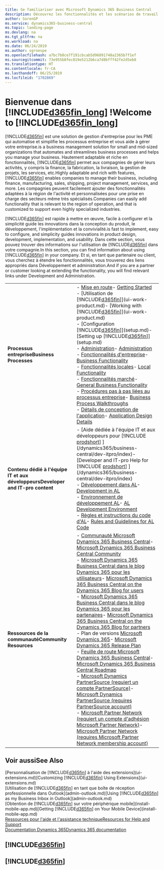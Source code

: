 ```yaml
---
title: Se familiariser avec Microsoft Dynamics 365 Business Central
description: Découvrez les fonctionnalités et les scénarios de travail dans Business Central, une solution de gestion d'entreprise pour les PME.
author: SorenGP
ms.service: dynamics365-business-central
ms.topic: landing-page
ms.devlang: na
ms.tgt_pltfrm: na
ms.workload: na
ms.date: 06/24/2019
ms.author: sgroespe
ms.openlocfilehash: a7bc7b0ce7f191cbcab5d96891748a2365b7f1ef
ms.sourcegitcommit: 73e955b8fec819e5212b6ca7d8bfff42fe2d5eb8
ms.translationtype: HT
ms.contentlocale: fr-CA
ms.lasthandoff: 06/25/2019
ms.locfileid: "1702869"
---
```

# <a name="welcome-to-included365finlongincludesd365finlongmdmd"></a><span data-ttu-id="a1116-103">Bienvenue dans [!INCLUDE[d365fin_long](includes/d365fin_long_md.md)] !</span><span class="sxs-lookup"><span data-stu-id="a1116-103">Welcome to [!INCLUDE[d365fin_long](includes/d365fin_long_md.md)]</span></span>
[!INCLUDE[d365fin](includes/d365fin_md.md)] <span data-ttu-id="a1116-104">est une solution de gestion d'entreprise pour les PME qui automatise et simplifie les processus entreprise et vous aide à gérer votre entreprise.</span><span class="sxs-lookup"><span data-stu-id="a1116-104">is a business management solution for small and mid-sized organizations that automates and streamlines business processes and helps you manage your business.</span></span> <span data-ttu-id="a1116-105">Hautement adaptable et riche en fonctionnalités, [!INCLUDE[d365fin](includes/d365fin_md.md)] permet aux compagnies de gérer leurs activités, y compris la finance, la fabrication, la livraison, la gestion de projets, les services, etc.</span><span class="sxs-lookup"><span data-stu-id="a1116-105">Highly adaptable and rich with features, [!INCLUDE[d365fin](includes/d365fin_md.md)] enables companies to manage their business, including finance, manufacturing, sales, shipping, project management, services, and more.</span></span> <span data-ttu-id="a1116-106">Les compagnies peuvent facilement ajouter des fonctionnalités adaptées à la région de l'activité et personnalisées pour une prise en charge des secteurs même très spécialisés.</span><span class="sxs-lookup"><span data-stu-id="a1116-106">Companies can easily add functionality that is relevant to the region of operation, and that is customized to support even highly specialized industries.</span></span>

[!INCLUDE[d365fin](includes/d365fin_md.md)] <span data-ttu-id="a1116-107">est rapide à mettre en œuvre, facile à configurer et la simplicité guide les innovations dans la conception du produit, le développement, l'implémentation et la convivialité.</span><span class="sxs-lookup"><span data-stu-id="a1116-107">is fast to implement, easy to configure, and simplicity guides innovations in product design, development, implementation, and usability.</span></span> <span data-ttu-id="a1116-108">Dans cette section, vous pouvez trouver des informations sur l'utilisation de [!INCLUDE[d365fin](includes/d365fin_md.md)] dans votre compagnie.</span><span class="sxs-lookup"><span data-stu-id="a1116-108">In this section, you can find information about using [!INCLUDE[d365fin](includes/d365fin_md.md)] in your company.</span></span> <span data-ttu-id="a1116-109">Et si, en tant que partenaire ou client, vous cherchez à étendre les fonctionnalités, vous trouverez des liens appropriés dans Développement et administration.</span><span class="sxs-lookup"><span data-stu-id="a1116-109">And if you are a partner or customer looking at extending the functionality, you will find relevant links under Development and Administration.</span></span>  

|||  
|-|-|  
|<span data-ttu-id="a1116-110">**Processus entreprise**</span><span class="sxs-lookup"><span data-stu-id="a1116-110">**Business Processes**</span></span>|<span data-ttu-id="a1116-111">-   [Mise en route](product-get-started.md)</span><span class="sxs-lookup"><span data-stu-id="a1116-111">-   [Getting Started](product-get-started.md)</span></span><br /><span data-ttu-id="a1116-112">-   [Utilisation de [!INCLUDE[d365fin](includes/d365fin_md.md)]](ui-work-product.md)</span><span class="sxs-lookup"><span data-stu-id="a1116-112">-   [Working with [!INCLUDE[d365fin](includes/d365fin_md.md)]](ui-work-product.md)</span></span><br /><span data-ttu-id="a1116-113">-   [Configuration [!INCLUDE[d365fin](includes/d365fin_md.md)]](setup.md)</span><span class="sxs-lookup"><span data-stu-id="a1116-113">-   [Setting up [!INCLUDE[d365fin](includes/d365fin_md.md)]](setup.md)</span></span><br /><span data-ttu-id="a1116-114">-   [Administration](admin-setup-and-administration.md)</span><span class="sxs-lookup"><span data-stu-id="a1116-114">-   [Administration](admin-setup-and-administration.md)</span></span><br /><span data-ttu-id="a1116-115">-   [Fonctionnalités d'entreprise](across-business-functionality.md)</span><span class="sxs-lookup"><span data-stu-id="a1116-115">-   [Business Functionality](across-business-functionality.md)</span></span><br /><span data-ttu-id="a1116-116">-   [Fonctionnalités locales](LocalFunctionality/Austria/austria-local-functionality.md)</span><span class="sxs-lookup"><span data-stu-id="a1116-116">-   [Local Functionality](LocalFunctionality/Austria/austria-local-functionality.md)</span></span><br /><span data-ttu-id="a1116-117">-   [Fonctionnalités marché](ui-across-business-areas.md)</span><span class="sxs-lookup"><span data-stu-id="a1116-117">-   [General Business Functionality](ui-across-business-areas.md)</span></span><br /><span data-ttu-id="a1116-118">-   [Procédures pas à pas liées au processus entreprise](walkthrough-business-process-walkthroughs.md)</span><span class="sxs-lookup"><span data-stu-id="a1116-118">-   [Business Process Walkthroughs](walkthrough-business-process-walkthroughs.md)</span></span><br /><span data-ttu-id="a1116-119">-   [Détails de conception de l'application](design-details-application-design.md)</span><span class="sxs-lookup"><span data-stu-id="a1116-119">-   [Application Design Details](design-details-application-design.md)</span></span>|  
|<span data-ttu-id="a1116-120">**Contenu dédié à l'équipe IT et aux développeurs**</span><span class="sxs-lookup"><span data-stu-id="a1116-120">**Developer and IT-pro content**</span></span>|<span data-ttu-id="a1116-121">-   [Aide dédiée à l'équipe IT et aux développeurs pour [!INCLUDE [prodshort](includes/prodshort.md)] ](/dynamics365/business-central/dev-itpro/index)</span><span class="sxs-lookup"><span data-stu-id="a1116-121">-   [Developer and IT-pro Help for [!INCLUDE [prodshort](includes/prodshort.md)] ](/dynamics365/business-central/dev-itpro/index)</span></span><br /><span data-ttu-id="a1116-122">-   [Développement dans AL](/dynamics365/business-central/dev-itpro/developer/devenv-dev-overview)</span><span class="sxs-lookup"><span data-stu-id="a1116-122">-   [Development in AL](/dynamics365/business-central/dev-itpro/developer/devenv-dev-overview)</span></span><br /><span data-ttu-id="a1116-123">-   [Environnement de développement AL](/dynamics365/business-central/dev-itpro/developer/devenv-reference-overview)</span><span class="sxs-lookup"><span data-stu-id="a1116-123">-   [AL Development Environment](/dynamics365/business-central/dev-itpro/developer/devenv-reference-overview)</span></span><br /><span data-ttu-id="a1116-124">-   [Règles et instructions du code d'AL](/dynamics365/business-central/dev-itpro/compliance/apptest-overview)</span><span class="sxs-lookup"><span data-stu-id="a1116-124">-   [Rules and Guidelines for AL Code](/dynamics365/business-central/dev-itpro/compliance/apptest-overview)</span></span>|  
|<span data-ttu-id="a1116-125">**Ressources de la communauté**</span><span class="sxs-lookup"><span data-stu-id="a1116-125">**Community Resources**</span></span>|<span data-ttu-id="a1116-126">-   [Communauté Microsoft Dynamics 365 Business Central](https://community.dynamics.com/business)</span><span class="sxs-lookup"><span data-stu-id="a1116-126">-   [Microsoft Dynamics 365 Business Central Community](https://community.dynamics.com/business)</span></span><br /><span data-ttu-id="a1116-127">-   [Microsoft Dynamics 365 Business Central dans le blog Dynamics 365 pour les utilisateurs](https://cloudblogs.microsoft.com/dynamics365/users/product/business-central/)</span><span class="sxs-lookup"><span data-stu-id="a1116-127">-   [Microsoft Dynamics 365 Business Central on the Dynamics 365 Blog for users](https://cloudblogs.microsoft.com/dynamics365/users/product/business-central/)</span></span><br /><span data-ttu-id="a1116-128">-   [Microsoft Dynamics 365 Business Central dans le blog Dynamics 365 pour les partenaires](https://cloudblogs.microsoft.com/dynamics365/it/product/business-central/)</span><span class="sxs-lookup"><span data-stu-id="a1116-128">-   [Microsoft Dynamics 365 Business Central on the Dynamics 365 Blog for partners](https://cloudblogs.microsoft.com/dynamics365/it/product/business-central/)</span></span><br /><span data-ttu-id="a1116-129">-   Plan de versions [Microsoft Dynamics 365](https://go.microsoft.com/fwlink/?linkid=2047422)</span><span class="sxs-lookup"><span data-stu-id="a1116-129">-   [Microsoft Dynamics 365 Release Plan](https://go.microsoft.com/fwlink/?linkid=2047422)</span></span><br /><span data-ttu-id="a1116-130">-   [Feuille de route Microsoft Dynamics 365 Business Central](https://dynamics.microsoft.com/en-us/roadmap/business-central/)</span><span class="sxs-lookup"><span data-stu-id="a1116-130">-   [Microsoft Dynamics 365 Business Central Roadmap](https://dynamics.microsoft.com/en-us/roadmap/business-central/)</span></span><br /><span data-ttu-id="a1116-131">-   [Microsoft Dynamics PartnerSource \(requiert un compte PartnerSource\)](https://mbs.microsoft.com/partnersource)</span><span class="sxs-lookup"><span data-stu-id="a1116-131">-   [Microsoft Dynamics PartnerSource \(requires PartnerSource account\)](https://mbs.microsoft.com/partnersource)</span></span><br /><span data-ttu-id="a1116-132">-   [Microsoft Partner Network \(requiert un compte d'adhésion Microsoft Partner Network\)](https://mspartner.microsoft.com/en/us/windows/index.aspx)</span><span class="sxs-lookup"><span data-stu-id="a1116-132">-   [Microsoft Partner Network \(requires Microsoft Partner Network membership account\)](https://mspartner.microsoft.com/en/us/windows/index.aspx)</span></span>|  

## <a name="see-also"></a><span data-ttu-id="a1116-133">Voir aussi</span><span class="sxs-lookup"><span data-stu-id="a1116-133">See Also</span></span>

<span data-ttu-id="a1116-134">[Personnalisation de [!INCLUDE[d365fin](includes/d365fin_md.md)] à l'aide des extensions](ui-extensions.md)</span><span class="sxs-lookup"><span data-stu-id="a1116-134">[Customizing [!INCLUDE[d365fin](includes/d365fin_md.md)] Using Extensions](ui-extensions.md)</span></span>  
<span data-ttu-id="a1116-135">[Utilisation de [!INCLUDE[d365fin](includes/d365fin_md.md)] en tant que boîte de réception professionnelle dans Outlook](admin-outlook.md)</span><span class="sxs-lookup"><span data-stu-id="a1116-135">[Using [!INCLUDE[d365fin](includes/d365fin_md.md)] as my Business Inbox in Outlook](admin-outlook.md)</span></span>  
<span data-ttu-id="a1116-136">[Obtention de [!INCLUDE[d365fin](includes/d365fin_md.md)] sur votre périphérique mobile](install-mobile-app.md)</span><span class="sxs-lookup"><span data-stu-id="a1116-136">[Getting [!INCLUDE[d365fin](includes/d365fin_md.md)] on Your Mobile Device](install-mobile-app.md)</span></span>  
[<span data-ttu-id="a1116-137">Ressources pour l'aide et l'assistance technique</span><span class="sxs-lookup"><span data-stu-id="a1116-137">Resources for Help and Support</span></span>](product-help-and-support.md)  
[<span data-ttu-id="a1116-138">Documentation Dynamics 365</span><span class="sxs-lookup"><span data-stu-id="a1116-138">Dynamics 365 documentation</span></span>](/dynamics365/)  

## [!INCLUDE[d365fin](includes/free_trial_md.md)]
## [!INCLUDE[d365fin](includes/training_link_md.md)]
